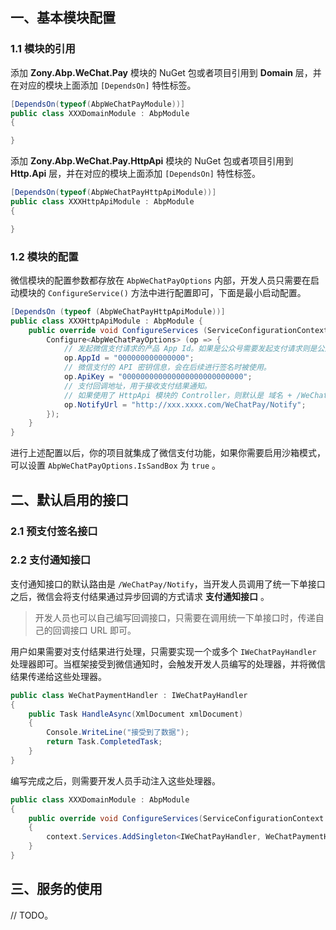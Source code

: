 ## 一、基本模块配置

### 1.1 模块的引用

添加 **Zony.Abp.WeChat.Pay** 模块的 NuGet 包或者项目引用到 **Domain** 层，并在对应的模块上面添加 `[DependsOn]` 特性标签。

```csharp
[DependsOn(typeof(AbpWeChatPayModule))]
public class XXXDomainModule : AbpModule
{

}
```

添加 **Zony.Abp.WeChat.Pay.HttpApi** 模块的 NuGet 包或者项目引用到 **Http.Api** 层，并在对应的模块上面添加 `[DependsOn]` 特性标签。

```csharp
[DependsOn(typeof(AbpWeChatPayHttpApiModule))]
public class XXXHttpApiModule : AbpModule
{

}
```

### 1.2 模块的配置

微信模块的配置参数都存放在 `AbpWeChatPayOptions` 内部，开发人员只需要在启动模块的 `ConfigureService()` 方法中进行配置即可，下面是最小启动配置。

```csharp
[DependsOn (typeof (AbpWeChatPayHttpApiModule))]
public class XXXHttpApiModule : AbpModule {
    public override void ConfigureServices (ServiceConfigurationContext context) {
        Configure<AbpWeChatPayOptions> (op => {
        	// 发起微信支付请求的产品 App Id。如果是公众号需要发起支付请求则是公众号的 AppId，小程序则是小程序的 AppId。
            op.AppId = "000000000000000";
            // 微信支付的 API 密钥信息，会在后续进行签名时被使用。
            op.ApiKey = "000000000000000000000000000";
            // 支付回调地址，用于接收支付结果通知。
            // 如果使用了 HttpApi 模块的 Controller，则默认是 域名 + /WeChatPay/Notify 路由。
            op.NotifyUrl = "http://xxx.xxxx.com/WeChatPay/Notify";
        });
    }
}
```

进行上述配置以后，你的项目就集成了微信支付功能，如果你需要启用沙箱模式，可以设置 `AbpWeChatPayOptions.IsSandBox` 为 `true` 。

## 二、默认启用的接口

### 2.1 预支付签名接口

### 2.2 支付通知接口

支付通知接口的默认路由是 `/WeChatPay/Notify`，当开发人员调用了统一下单接口之后，微信会将支付结果通过异步回调的方式请求 **支付通知接口** 。

> 开发人员也可以自己编写回调接口，只需要在调用统一下单接口时，传递自己的回调接口 URL 即可。

用户如果需要对支付结果进行处理，只需要实现一个或多个 `IWeChatPayHandler` 处理器即可。当框架接受到微信通知时，会触发开发人员编写的处理器，并将微信结果传递给这些处理器。

```csharp
public class WeChatPaymentHandler : IWeChatPayHandler
{
    public Task HandleAsync(XmlDocument xmlDocument)
    {
        Console.WriteLine("接受到了数据");
        return Task.CompletedTask;
    }
}
```

编写完成之后，则需要开发人员手动注入这些处理器。

```csharp
public class XXXDomainModule : AbpModule
{
    public override void ConfigureServices(ServiceConfigurationContext context)
    {
        context.Services.AddSingleton<IWeChatPayHandler, WeChatPaymentHandler>();
    }
}
```

## 三、服务的使用

// TODO。